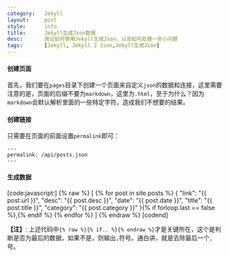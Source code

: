 ```yaml
---
category:	Jekyll
layout:		post
style:		info
title:		Jekyll生成Json数据
desc:		简记如何使用Jekyll生成Json，以及如何处理一些小问题
tags:		[Jekyll, Jekyll 2 Json,Jekyll生成Json]
---
```

#### 创建页面
首先，我们要在`pages`目录下创建一个页面来自定义`json`的数据和连接，这里需要注意的是，页面的后缀不要为`markdown`，这里为`.html`，至于为什么？因为`markdown`会默认解析里面的一些特定字符，造成我们不想要的结果。

#### 创建链接
只需要在页面的前面设置`permalink`即可：

	---
	permalink: /api/posts.json
	---

#### 生成数据
[code:javascript:]
{% raw %}
[
	{% for post in site.posts %}
	{
		"link": "{{ post.url }}",
		"desc": "{{ post.desc }}",
		"date": "{{ post.date }}",
		"title": "{{ post.title }}",
		"category": "{{ post.category }}"
	}{% if forloop.last == false %},{% endif %}
	{% endfor %}
]
{% endraw %}
[codend]

<strong>【注】</strong>: 上述代码中`{% raw %}{% if.. %}{% endraw %}`才是关键所在，这个是判断是否为最后的数据，如果不是，则输出`,`符号。通白讲，就是去除最后一个`,`号。